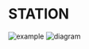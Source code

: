 # STATION

![example](https://raw.githubusercontent.com/moka-station/frontend/main/readme/example.png)
![diagram](https://raw.githubusercontent.com/moka-station/frontend/main/readme/diagram.png)
